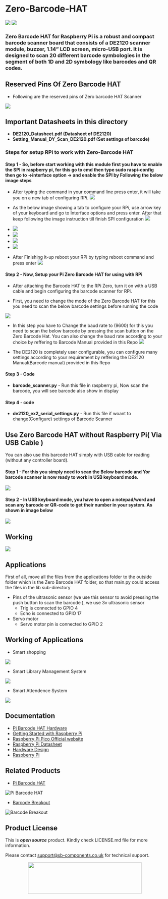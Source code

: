 # Zero-Barcode-HAT

<img src= "https://github.com/sbcshop/Zero-Barcode-Hat/blob/main/images/img2.JPG" />
<img src= "https://github.com/sbcshop/Zero-Barcode-Hat/blob/main/images/img1.JPG" />

### Zero Barcode HAT for Raspberry Pi is a robust and compact barcode scanner board that consists of a DE2120 scanner module, buzzer, 1.14” LCD screen, micro-USB port. It is designed to scan 20 different barcode symbologies in the segment of both 1D and 2D symbology like barcodes and QR codes.
## Reserved Pins Of Zero Barcode HAT
* Following are the reserved pins of Zero barcode HAT Scanner
<img src= "https://github.com/sbcshop/Zero-Barcode-Hat/blob/main/images/Zero_barcode_ReservedPin.png" />

## Important Datasheets in this directory 
  * **DE2120_Datasheet.pdf (Datasheet of DE2120)**
  * **Setting_Manual_DY_Scan_DE2120.pdf (Set settings of barcode)**
  
  
### Steps for setup RPi to work with Zero-Barcode HAT

#### Step 1 - So, before start working with this module first you have to enable the SPI in raspberry pi, for this go to cmd then type sudo raspi-config then go to ->interface option -> and enable the SPI by Following the below image steps
   * After typing the command in your command line press enter, it will take you on a new tab of configuring RPi.
    <img src= "https://github.com/sbcshop/Zero-Barcode-Hat/blob/main/images/SC1.PNG" /> 

   * As the below image showing a tab to configure your RPi, use arrow key of your keyboard and go to Interface options and press enter. After that keep following the      image instruction till finish SPI configuration 
     <img src= "https://github.com/sbcshop/Zero-Barcode-Hat/blob/main/images/SC2.PNG" /> 

   * <img src= "https://github.com/sbcshop/Zero-Barcode-Hat/blob/main/images/SC3.PNG" /> 

   * <img src= "https://github.com/sbcshop/Zero-Barcode-Hat/blob/main/images/SC4.PNG" /> 

   * <img src= "https://github.com/sbcshop/Zero-Barcode-Hat/blob/main/images/SC5.PNG" /> 

   * <img src= "https://github.com/sbcshop/Zero-Barcode-Hat/blob/main/images/SC6.PNG" /> 

   * After Finishing it-up reboot your RPi by typing reboot command and press enter
     <img src= "https://github.com/sbcshop/Zero-Barcode-Hat/blob/main/images/SC7.PNG" /> 

#### Step 2 - Now, Setup your Pi Zero Barcode HAT for using with RPi

   * After attaching the Barcode HAT to the RPi Zero, turn it on with a USB cable and begin configuring the barcode scanner for RPi. 

   * First, you need to change the mode of the Zero Barcode HAT for this you need to scan the below barcode settings before running the code
  
   <img src= "https://github.com/sbcshop/Pi-Barcode-HAT/blob/main/images/ttl_rs232.JPG" />
   
   * In this step you have to Change the baud rate to (9600) for this you need to scan the below barcode by pressing the scan button on the Zero Barcode Hat.    You        can also change the baud rate according to your choice by reffering to Barcode Manual provided in this Repo
     <img src= "https://github.com/sbcshop/Pi-Barcode-HAT/blob/main/images/baudrate.JPG" />

   * The DE2120 is completely user configurable, you can configure many settings according to your requirement by reffering the DE2120 Manual(Barcode manual) provided      in this Repo
 
#### Step 3 - Code 
   * **barcode_scanner.py** - Run this file in raspberry pi, Now scan the barcode, you will see barcode also show in display
#### Step 4 - code 
* **de2120_ex2_serial_settings.py** - Run this file if woant to change(Configure) settings of Barcode Scanner 

## Use Zero Barcode HAT without Raspberry Pi( Via USB Cable )
You can also use this barcode HAT simply with USB cable for reading (without any controller board). 

#### Step 1 - For this you simply need to scan the Below barcode and Yor barcode scanner is now ready to work in USB keyboard mode.

   <img src= "https://github.com/sbcshop/Pi-Barcode-HAT/blob/main/images/img7.JPG" />
  
#### Step 2 - In USB keyboard mode, you have to open a notepad/word and scan any barcode or QR-code to get their number in your system. As shown in image below

   <img src= "https://github.com/sbcshop/Zero-Barcode-Hat/blob/main/images/SC.PNG" />


## Working
<img src= "https://github.com/sbcshop/Zero-Barcode-Hat/blob/main/images/img6.png" />

## Applications
First of all, move all the files from the applications folder to the outside folder which is the Zero Barcode HAT folder, so that main.py could access the files in the lib sub-directory
* Pins of the ultrasonic sensor (we use this sensor to avoid pressing the push button to scan the barcode ), we use 3v ultrasonic sensor
   * Trig is connected to GPIO 4
   * Echo is connected to GPIO 17
* Servo motor
   * Servo motor pin is connected to GPIO 2

## Working of Applications 
  * Smart shopping
  <img src= "https://github.com/sbcshop/Zero-Barcode-Hat/blob/main/images/img1.png" />
  
  * Smart Library Management System
  <img src= "https://github.com/sbcshop/Zero-Barcode-Hat/blob/main/images/img4.png" />
  
  * Smart Attendence System
  <img src= "https://github.com/sbcshop/Zero-Barcode-Hat/blob/main/images/img2.png" />

   
## Documentation

* [Pi Barcode HAT Hardware](https://github.com/sbcshop/Pi-Barcode-HAT-Hardware)
* [Getting Started with Raspberry Pi](https://www.raspberrypi.com/documentation/computers/getting-started.html)
* [Raspberry Pi Pico Official website](https://www.raspberrypi.com/documentation/microcontrollers/)
* [Raspberry Pi Datasheet](https://www.raspberrypi.com/documentation/computers/compute-module.html)
* [Hardware Design](https://www.raspberrypi.com/documentation/computers/compute-module.html)
* [Raspberry Pi](https://www.raspberrypi.com/documentation/microcontrollers/raspberry-pi-pico.html)

## Related Products

* [Pi Barcode HAT](https://shop.sb-components.co.uk/products/barcode-hat-for-raspberry-pi?_pos=1&_sid=aa7761aaf&_ss=r)

 ![Pi Barcode HAT](https://cdn.shopify.com/s/files/1/1217/2104/products/5_4efca5ba-1f85-4eb6-b89b-4d26162b093e.jpg?v=1665556430&width=400)

* [Barcode Breakout](https://shop.sb-components.co.uk/products/barcode-breakout?_pos=2&_sid=f80a0123d&_ss=r)

 ![Barcode Breakout](https://cdn.shopify.com/s/files/1/1217/2104/products/3_6c5d4598-fe42-4a18-8d8a-ab235e78c375.jpg?v=1665562539&width=400)
 
## Product License

This is ***open source*** product. Kindly check LICENSE.md file for more information.

Please contact support@sb-components.co.uk for technical support.
<p align="center">
  <img width="360" height="100" src="https://cdn.shopify.com/s/files/1/1217/2104/files/Logo_sb_component_3.png?v=1666086771&width=350">
</p>


